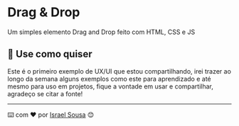 # Drag & Drop

Um simples elemento Drag and Drop feito com HTML, CSS e JS

## 🚀 Use como quiser

Este é o primeiro exemplo de UX/UI que estou compartilhando, irei trazer ao longo da semana alguns exemplos como este para aprendizado e até mesmo para uso em projetos, fique a vontade em usar e compartilhar, agradeço se citar a fonte!

---
⌨️ com ❤️ por [Israel Sousa](https://github.com/israelsousa21) 😊